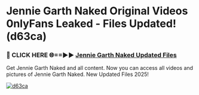 # Jennie Garth Naked Original Videos 0nlyFans Leaked - Files Updated! (d63ca)

<h3>🔴 CLICK HERE 🌐==►► <a href="https://tinyurl.com/yckcrads" rel="nofollow">Jennie Garth Naked Updated Files</a></h3>

Get Jennie Garth Naked and all content. Now you can access all videos and pictures of Jennie Garth Naked. New Updated Files 2025!

[![d63ca](https://i.imgur.com/hpKpOFt.gif)](https://tinyurl.com/yckcrads)
